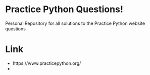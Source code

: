 # Practice Python Questions!
Personal Repository for all solutions to the Practice Python website questions 
<h1> Link </h1> 

<ul> <li> https://www.practicepython.org/ <li> </ul>
